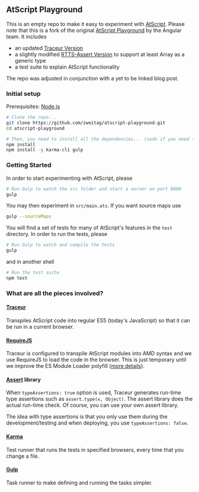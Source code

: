 ## AtScript Playground

This is an empty repo to make it easy to experiment with [AtScript].
Please note that this is a fork of the original [AtScript Playground](https://github.com/angular/atscript-playground) by the Angular team.
It includes
* an updated [Traceur Version](https://github.com/google/traceur-compiler)
* a slightly modified [RTTS-Assert Version](https://github.com/stsc3000/assert)
  to support at least Array as a generic type
* a test suite to explain AtScript functionality

The repo was adjusted in conjunction with a yet to be linked blog post.

### Initial setup

Prerequisites: [Node.js](http://nodejs.org/download/)

```bash
# Clone the repo...
git clone https://github.com/zweitag/atscript-playground.git
cd atscript-playground

# Then, you need to install all the dependencies... (sudo if you need to)
npm install
npm install -g karma-cli gulp
```

### Getting Started
In order to start experimenting with AtScript, please
```bash
# Run Gulp to watch the src folder and start a server on port 8000
gulp
```
You may then experiment in `src/main.ats`. If you want source maps use
```bash
gulp --sourceMaps
```

You will find a set of tests for many of AtScript's features in the `test`
directory. In order to run the tests, please

```bash
# Run Gulp to watch and compile the tests
gulp
```

and in another shell

```bash
# Run the test suite
npm test
```
### What are all the pieces involved?

#### [Traceur]
Transpiles AtScript code into regular ES5 (today's JavaScript) so that it can be run in a current browser.

#### [RequireJS]
Traceur is configured to transpile AtScript modules into AMD syntax and we use RequireJS to load the code in the browser. This is just temporary until we improve the ES Module Loader polyfill ([more details](https://github.com/angular/atscript-playground/issues/3)).

#### [Assert] library
When `typeAssertions: true` option is used, Traceur generates run-time type assertions such as `assert.type(x, Object)`. The assert library does the actual run-time check. Of course, you can use your own assert library.

The idea with type assertions is that you only use them during the development/testing and when deploying, you use `typeAssertions: false`.

#### [Karma]
Test runner that runs the tests in specified browsers, every time that you change a file.

#### [Gulp]
Task runner to make defining and running the tasks simpler.


[AtScript]: http://atscript.org
[Traceur]: https://github.com/google/traceur-compiler
[RequireJS]: http://requirejs.org
[Assert]: https://github.com/angular/assert
[Karma]: http://karma-runner.github.io/
[Gulp]: http://gulpjs.com
